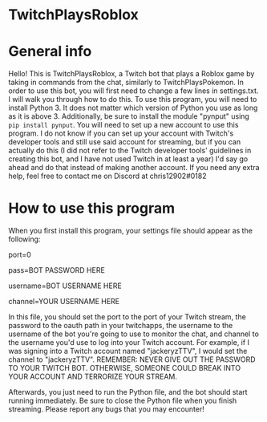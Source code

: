 # TwitchPlaysRoblox

# General info
Hello! This is TwitchPlaysRoblox, a Twitch bot that plays a Roblox game by taking in commands from the chat, similarly to TwitchPlaysPokemon.
In order to use this bot, you will first need to change a few lines in settings.txt. I will walk you through how to do this.
To use this program, you will need to install Python 3. It does not matter which version of Python you use as long as it is above 3. Additionally, be sure to install the module "pynput" using `pip install pynput`.
You will need to set up a new account to use this program. I do not know if you can set up your account with Twitch's developer tools and still use said account for streaming, but if you can actually do this (I did not refer to the Twitch developer tools' guidelines in creating this bot, and I have not used Twitch in at least a year) I'd say go ahead and do that instead of making another account.
If you need any extra help, feel free to contact me on Discord at chris12902#0182

# How to use this program
When you first install this program, your settings file should appear as the following:

port=0

pass=BOT PASSWORD HERE

username=BOT USERNAME HERE

channel=YOUR USERNAME HERE

In this file, you should set the port to the port of your Twitch stream, the password to the oauth path in your twitchapps, the username to the username of the bot you're going to use to monitor the chat, and channel to the username you'd use to log into your Twitch account. For example, if I was signing into a Twitch account named "jackeryzTTV", I would set the channel to "jackeryzTTV". REMEMBER: NEVER GIVE OUT THE PASSWORD TO YOUR TWITCH BOT. OTHERWISE, SOMEONE COULD BREAK INTO YOUR ACCOUNT AND TERRORIZE YOUR STREAM.

Afterwards, you just need to run the Python file, and the bot should start running immediately. Be sure to close the Python file when you finish streaming. Please report any bugs that you may encounter!
